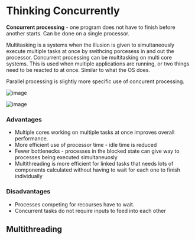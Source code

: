 # Thinking Concurrently
**Concurrent processing** - one program does not have to finish before another starts. Can be done on a single processor.

Multitasking is a systems when the illusion is given to simultaneously execute multiple tasks at once by swithcing porcesess in and out the processor. Concurrent processing can be multitasking on multi core systems. This is used when multiple applications are running, or two things need to be reacted to at once. Similar to what the OS does.

Parallel processing is slightly more specific use of concurent processing.

![image](https://user-images.githubusercontent.com/72783315/201316379-b430fd19-eb62-432e-bb59-76a6ce3853fe.png)

![image](https://user-images.githubusercontent.com/72783315/201315693-93b8b33f-fde7-45d2-95b3-4597528baafb.png)


### Advantages
- Multiple cores working on multiple tasks at once improves overall performance.
- More efficient use of processor time - idle time is reduced
- Fewer bottlenecks - processes in the blocked state can give way to processes being executed simultaneuosly
- Multithreading is more efficient for linked tasks that needs lots of components calculated without having to wait for each one to finish individually

### Disadvantages
- Processes competing for recourses have to wait.
- Concurrent tasks do not require inputs to feed into each other

## Multithreading

